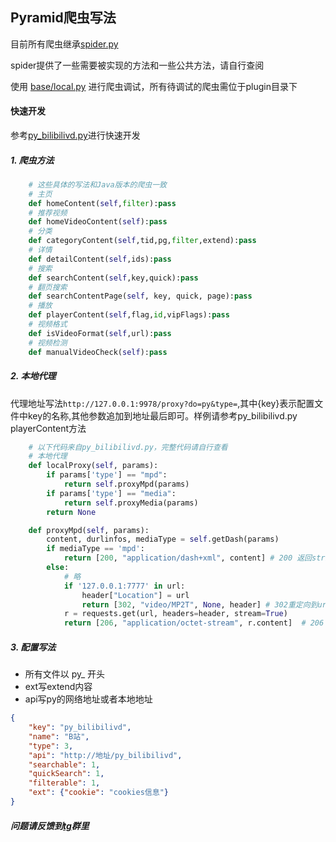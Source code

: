 
## Pyramid爬虫写法

目前所有爬虫继承[spider.py](https://github.com/lm317379829/PyramidStore/blob/main/base/spider.py)

spider提供了一些需要被实现的方法和一些公共方法，请自行查阅

使用 [base/local.py](https://github.com/lm317379829/PyramidStore/blob/main/base/local.py) 进行爬虫调试，所有待调试的爬虫需位于plugin目录下

#### 快速开发

参考[py_bilibilivd.py](https://github.com/lm317379829/PyramidStore/blob/main/plugin/py_bilibilivd.py)进行快速开发
##### 1. 爬虫方法

```python
    # 这些具体的写法和Java版本的爬虫一致
    # 主页
    def homeContent(self,filter):pass
    # 推荐视频
    def homeVideoContent(self):pass
    # 分类
    def categoryContent(self,tid,pg,filter,extend):pass
    # 详情
    def detailContent(self,ids):pass
    # 搜索
    def searchContent(self,key,quick):pass
    # 翻页搜索
    def searchContentPage(self, key, quick, page):pass
    # 播放
    def playerContent(self,flag,id,vipFlags):pass
    # 视频格式
    def isVideoFormat(self,url):pass
    # 视频检测
    def manualVideoCheck(self):pass
```

##### 2. 本地代理

代理地址写法```http://127.0.0.1:9978/proxy?do=py&type=```,其中{key}表示配置文件中key的名称,其他参数追加到地址最后即可。样例请参考py_bilibilivd.py playerContent方法

```python
    # 以下代码来自py_bilibilivd.py，完整代码请自行查看 
    # 本地代理
	def localProxy(self, params):
		if params['type'] == "mpd":
			return self.proxyMpd(params)
		if params['type'] == "media":
			return self.proxyMedia(params)
		return None

	def proxyMpd(self, params):
		content, durlinfos, mediaType = self.getDash(params)
		if mediaType == 'mpd':
			return [200, "application/dash+xml", content] # 200 返回string
		else:
			# 略
			if '127.0.0.1:7777' in url:
				header["Location"] = url
				return [302, "video/MP2T", None, header] # 302重定向到url
			r = requests.get(url, headers=header, stream=True)
			return [206, "application/octet-stream", r.content]  # 206 返回bytes
```
##### 3. 配置写法

* 所有文件以 py_ 开头
* ext写extend内容
* api写py的网络地址或者本地地址

```json
{
    "key": "py_bilibilivd",
    "name": "B站",
    "type": 3,
    "api": "http://地址/py_bilibilivd",
    "searchable": 1,
    "quickSearch": 1,
    "filterable": 1,
    "ext": {"cookie": "cookies信息"}
}
```

##### 问题请反馈到[tg](https://t.me/+A3SLQRmPVi9kOThl)群里
